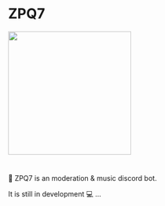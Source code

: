 # ZPQ7 
<img src="https://cdn.discordapp.com/avatars/742537411505946706/0c30c8cc9fd65812228457c88acd23d1.png?size=1024" width="250"> 

#
🤖 ZPQ7 is an moderation & music discord bot.

It is still in development 💻 ...

